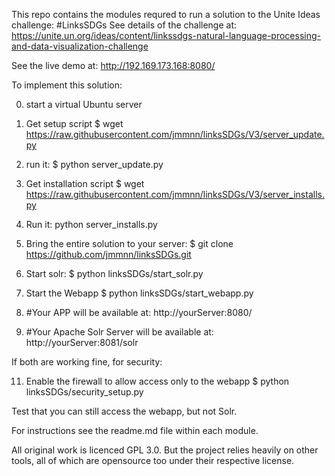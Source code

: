 This repo contains the modules requred to run a solution to the Unite Ideas challenge: #LinksSDGs
See details of the challenge at: https://unite.un.org/ideas/content/linkssdgs-natural-language-processing-and-data-visualization-challenge

See the live demo at: http://192.169.173.168:8080/  


To implement this solution:

0) start a virtual Ubuntu server

1) Get setup script $ wget https://raw.githubusercontent.com/jmmnn/linksSDGs/V3/server_update.py

3)  run it: $ python server_update.py

4) Get installation script $ wget https://raw.githubusercontent.com/jmmnn/linksSDGs/V3/server_installs.py

5) Run it: python server_installs.py

6) Bring the entire solution to your server: $ git clone https://github.com/jmmnn/linksSDGs.git

7) Start solr: $ python linksSDGs/start_solr.py

8) Start the Webapp $ python linksSDGs/start_webapp.py

9) #Your APP will be available at: http://yourServer:8080/

10) #Your Apache Solr Server will be available at: http://yourServer:8081/solr

If both are working fine, for security:

11) Enable the firewall to allow access only to the webapp $ python linksSDGs/security_setup.py

Test that you can still access the webapp, but not Solr.


For instructions see the readme.md file within each module.

All original work is licenced GPL 3.0. But the project relies heavily on other tools, all of which are opensource too under their respective license.